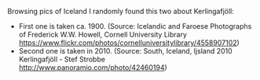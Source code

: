 Browsing pics of Iceland I randomly found this two about Kerlingafjöll:

- First one is taken ca. 1900. (Source: Icelandic and Faroese Photographs of Frederick W.W. Howell, Cornell University Library https://www.flickr.com/photos/cornelluniversitylibrary/4558907102)
- Second one is taken in 2010. (Source: South, Iceland, Ijsland 2010  Kerlingafjöll - Stef Strobbe http://www.panoramio.com/photo/42460194)
